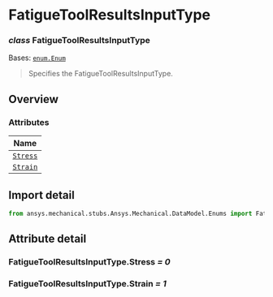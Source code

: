 # FatigueToolResultsInputType

<a id="FatigueToolResultsInputType"></a>

### *class* FatigueToolResultsInputType

Bases: [`enum.Enum`](https://docs.python.org/3/library/enum.html#enum.Enum)

> Specifies the FatigueToolResultsInputType.

> <!-- !! processed by numpydoc !! -->

<a id="overview"></a>

## Overview

### Attributes

| Name |
| --------------------------------------------------- |
| [`Stress`](#FatigueToolResultsInputType.Stress) |
| [`Strain`](#FatigueToolResultsInputType.Strain) |

<a id="import-detail"></a>

## Import detail

```python
from ansys.mechanical.stubs.Ansys.Mechanical.DataModel.Enums import FatigueToolResultsInputType
```

<a id="attribute-detail"></a>

## Attribute detail

<a id="FatigueToolResultsInputType.Stress"></a>

### FatigueToolResultsInputType.Stress *= 0*

<a id="FatigueToolResultsInputType.Strain"></a>

### FatigueToolResultsInputType.Strain *= 1*
